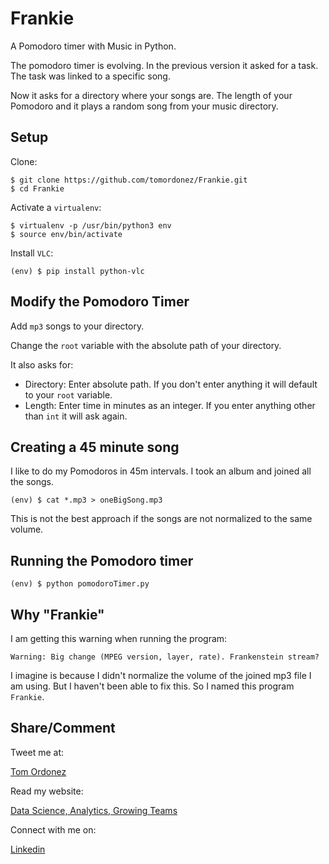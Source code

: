 # Frankie

A Pomodoro timer with Music in Python.

The pomodoro timer is evolving. In the previous version it asked for a task. The task was linked to a specific song.

Now it asks for a directory where your songs are. The length of your Pomodoro and it plays a random song from your music directory.

## Setup

Clone:

    $ git clone https://github.com/tomordonez/Frankie.git
    $ cd Frankie

Activate a `virtualenv`:

    $ virtualenv -p /usr/bin/python3 env
    $ source env/bin/activate

Install `VLC`:

    (env) $ pip install python-vlc

## Modify the Pomodoro Timer

Add `mp3` songs to your directory.

Change the `root` variable with the absolute path of your directory.

It also asks for:

* Directory: Enter absolute path. If you don't enter anything it will default to your `root` variable.
* Length: Enter time in minutes as an integer. If you enter anything other than `int` it will ask again.



## Creating a 45 minute song

I like to do my Pomodoros in 45m intervals. I took an album and joined all the songs.

    (env) $ cat *.mp3 > oneBigSong.mp3

This is not the best approach if the songs are not normalized to the same volume.


## Running the Pomodoro timer

    (env) $ python pomodoroTimer.py

## Why "Frankie"

I am getting this warning when running the program:

    Warning: Big change (MPEG version, layer, rate). Frankenstein stream?

I imagine is because I didn't normalize the volume of the joined mp3 file I am using. But I haven't been able to fix this. So I named this program `Frankie`.

## Share/Comment

Tweet me at:

[Tom Ordonez](https://twitter.com/tomordonez)

Read my website:

[Data Science, Analytics, Growing Teams](https://www.tomordonez.com/)

Connect with me on:

[Linkedin](https://www.linkedin.com/in/tomordonez/)

